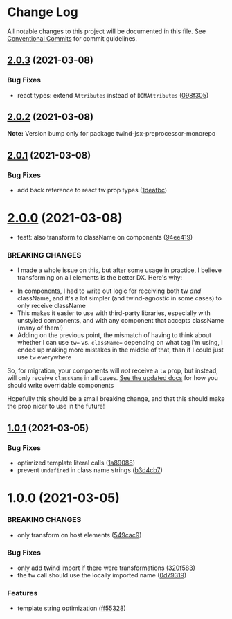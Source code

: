 # Change Log

All notable changes to this project will be documented in this file.
See [Conventional Commits](https://conventionalcommits.org) for commit guidelines.

## [2.0.3](https://github.com/tw-in-js/twind-jsx-preprocessor/compare/v2.0.2...v2.0.3) (2021-03-08)

### Bug Fixes

- react types: extend `Attributes` instead of `DOMAttributes` ([098f305](https://github.com/tw-in-js/twind-jsx-preprocessor/commit/098f305ef2658052dd13617a5fa6f59ebf5a08ab))

## [2.0.2](https://github.com/tw-in-js/twind-jsx-preprocessor/compare/v2.0.1...v2.0.2) (2021-03-08)

**Note:** Version bump only for package twind-jsx-preprocessor-monorepo

## [2.0.1](https://github.com/tw-in-js/twind-jsx-preprocessor/compare/v2.0.0...v2.0.1) (2021-03-08)

### Bug Fixes

- add back reference to react tw prop types ([1deafbc](https://github.com/tw-in-js/twind-jsx-preprocessor/commit/1deafbc4707131b44d940a5858f178cf81399986))

# [2.0.0](https://github.com/tw-in-js/twind-jsx-preprocessor/compare/v1.0.1...v2.0.0) (2021-03-08)

- feat!: also transform to className on components ([94ee419](https://github.com/tw-in-js/twind-jsx-preprocessor/commit/94ee4190077742a2fa54084240226f8ea2ccd324))

### BREAKING CHANGES

- I made a whole issue on this, but after some usage in practice, I believe transforming on all elements is the better DX. Here's why:

* In components, I had to write out logic for receiving both tw _and_ className, and it's a lot simpler (and twind-agnostic in some cases) to only receive className
* This makes it easier to use with third-party libraries, especially with unstyled components, and with any component that accepts className (many of them!)
* Adding on the previous point, the mismatch of having to think about whether I can use `tw=` vs. `className=` depending on what tag I'm using, I ended up making more mistakes in the middle of that, than if I could just use `tw` everywhere

So, for migration, your components will _not_ receive a `tw` prop, but instead, will only receive `className` in all cases. [See the updated docs](https://github.com/tw-in-js/twind-jsx-preprocessor/blob/main/docs/tw-prop.md#tw-overrides) for how you should write overridable components

Hopefully this should be a small breaking change, and that this should make the prop nicer to use in the future!

## [1.0.1](https://github.com/tw-in-js/twind-jsx-preprocessor/compare/v1.0.0...v1.0.1) (2021-03-05)

### Bug Fixes

- optimized template literal calls ([1a89088](https://github.com/tw-in-js/twind-jsx-preprocessor/commit/1a89088c3c2d504d12530206dfe16501aacd20f6))
- prevent `undefined` in class name strings ([b3d4cb7](https://github.com/tw-in-js/twind-jsx-preprocessor/commit/b3d4cb7be197ea6f1ab8042ed7cd50f7a5dd57df))

# 1.0.0 (2021-03-05)

### BREAKING CHANGES

- only transform on host elements ([549cac9](https://github.com/tw-in-js/twind-jsx-preprocessor/commit/549cac910747f19b554d480dbd395f8ba0dca2e8))

### Bug Fixes

- only add twind import if there were transformations ([320f583](https://github.com/tw-in-js/twind-jsx-preprocessor/commit/320f583e877036b9e787e5d0725cda4cd1acd33b))
- the tw call should use the locally imported name ([0d79319](https://github.com/tw-in-js/twind-jsx-preprocessor/commit/0d793195e9187671722523e789a6f7818d954d2a))

### Features

- template string optimization ([ff55328](https://github.com/tw-in-js/twind-jsx-preprocessor/commit/ff5532861878ff285fc277a6cad59ee3b4ecab68))
